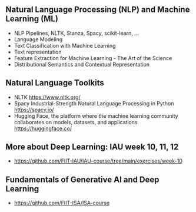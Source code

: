 ## Natural Language Processing (NLP) and Machine Learning (ML)
- NLP Pipelines, NLTK, Stanza, Spacy, scikit-learn, …
- Language Modeling
- Text Classification with Machine Learning
- Text representation
- Feature Extraction for Machine Learning - The Art of the Science
- Distributional Semantics and Contextual Representation

## Natural Language Toolkits
- NLTK  https://www.nltk.org/
- Spacy Industrial-Strength Natural Language Processing in Python https://spacy.io/
- Hugging Face, the platform where the machine learning community collaborates on models, datasets, and applications https://huggingface.co/

## More about Deep Learning: IAU week 10, 11, 12
- https://github.com/FIIT-IAU/IAU-course/tree/main/exercises/week-10

## Fundamentals of Generative AI and Deep Learning 
- https://github.com/FIIT-ISA/ISA-course 
